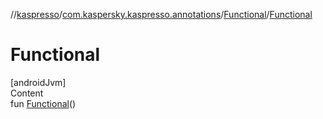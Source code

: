 //[kaspresso](../../index.md)/[com.kaspersky.kaspresso.annotations](../index.md)/[Functional](index.md)/[Functional](-functional.md)



# Functional  
[androidJvm]  
Content  
fun [Functional](-functional.md)()  



